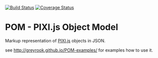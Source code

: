 [![Build Status](https://travis-ci.org/GreyRook/POM.svg?branch=master)](https://travis-ci.org/GreyRook/POM)
[![Coverage Status](https://coveralls.io/repos/github/GreyRook/POM/badge.svg?branch=master)](https://coveralls.io/github/GreyRook/POM?branch=master)

# POM - PIXI.js Object Model

Markup representation of [PIXI.js](http://www.pixijs.com/) objects in JSON.

see http://greyrook.github.io/POM-examples/ for examples how to use it.

